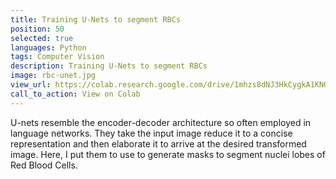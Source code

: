 ```yaml
---
title: Training U-Nets to segment RBCs
position: 50
selected: true
languages: Python
tags: Computer Vision
description: Training U-Nets to segment RBCs
image: rbc-unet.jpg
view_url: https://colab.research.google.com/drive/1mhzs8dNJ3HkCygkA1KNORpCJAeL3cEUD#scrollTo=1rSoTkU7mxBB
call_to_action: View on Colab
---
```


U-nets resemble the encoder-decoder architecture so often employed in language networks. They take the input image reduce it to a concise representation and then elaborate it to arrive at the desired transformed image. Here, I put them to use to generate masks to segment nuclei lobes of Red Blood Cells. 